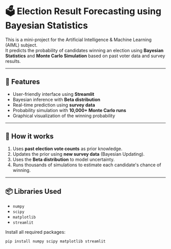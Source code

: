 # 🗳️ Election Result Forecasting using Bayesian Statistics

This is a mini-project for the Artificial Intelligence & Machine Learning (AIML) subject.  
It predicts the probability of candidates winning an election using **Bayesian Statistics** and **Monte Carlo Simulation** based on past voter data and survey results.

---

## 📌 Features

- User-friendly interface using **Streamlit**
- Bayesian inference with **Beta distribution**
- Real-time prediction using **survey data**
- Probability simulation with **10,000+ Monte Carlo runs**
- Graphical visualization of the winning probability

---

## 🚀 How it works

1. Uses **past election vote counts** as prior knowledge.
2. Updates the prior using **new survey data** (Bayesian Updating).
3. Uses the **Beta distribution** to model uncertainty.
4. Runs thousands of simulations to estimate each candidate's chance of winning.

---

## 📦 Libraries Used

- `numpy`
- `scipy`
- `matplotlib`
- `streamlit`

Install all required packages:

```bash
pip install numpy scipy matplotlib streamlit
